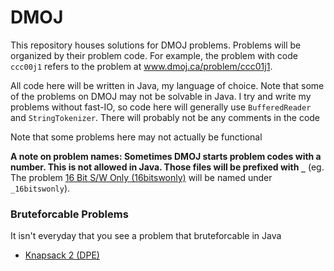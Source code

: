 # DMOJ

This repository houses solutions for DMOJ problems. Problems will be organized by their problem code. For example, the problem with code `ccc00j1`
refers to the problem at www.dmoj.ca/problem/ccc01j1.

All code here will be written in Java, my language of choice. Note that some of the problems on DMOJ may not be solvable in Java. I try and write my problems without fast-IO, so code here will generally use `BufferedReader` and `StringTokenizer`. There will probably not be any comments in the code

Note that some problems here may not actually be functional

**A note on problem names:
  Sometimes DMOJ starts problem codes with a number. This is not allowed in Java. Those files will be prefixed with `_`**
  (eg. The problem [16 Bit S/W Only (16bitswonly)](http://www.dmoj.ca/problem/16bitswonly) will be named under `_16bitswonly`).

### Bruteforcable Problems

It isn't everyday that you see a problem that bruteforcable in Java

  - [Knapsack 2 (DPE)](http://www.dmoj.ca/problem/dpe)
    
  
